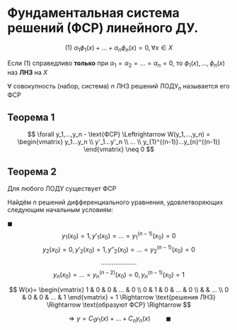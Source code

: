 # Фундаментальная система решений (ФСР) линейного ДУ.

$$(1)\ \alpha_1\phi_1(x)+...+\alpha_n\phi_n(x) = 0, \forall x \in X$$

Если (1) справедливо **только** при  $\alpha_1 =\alpha_2=...=\alpha_n=0$,
то $\phi_1(x),...,\phi_n(x)$ наз **ЛНЗ** на $X$ 

$\forall$ совокупность (набор, система) $n$ ЛНЗ решений $\text{ЛОДУ}_n$
называется его ФСР

## Теорема 1

$$
\forall y_1,...,y_n - \text{ФСР}
\Leftrightarrow W(y_1,...,y_n) =
\begin{vmatrix} y_1...y_n \\
    y'_1...y'_n \\
    ... \\
    y_{1}^{(n-1)}...y_{n}^{(n-1)}
\end{vmatrix}
\neq 0 
$$

## Теорема 2

Для любого ЛОДУ существует ФСР

Найдём $n$ решений дифференциального уравнения, удовлетворяющих следующим
начальным условиям:

$\blacksquare$
$$y_1(x_0) = 1, y'_1(x_0) =...= y^{(n-1)}_1(x_0) = 0$$
$$y_2(x_0) = 0, y'_2(x_0) = 1,y''_2(x_0) =...= y^{(n-1)}_2(x_0) = 0$$
$$....................$$
$$y_n(x_0) =...= y^{(n-2)}_n(x_0) = 0, y^{(n-1)}_n(x_0) = 1$$

$$
W(x)= 
\begin{vmatrix} 
    1 & 0 & 0 & ... & 0 \\
    0 & 1 & 0 & ... & 0 \\
      &   & ... \\
    0 & 0 & 0 & ... & 1 
\end{vmatrix} 
= 1 \Rightarrow
\text{решения ЛНЗ}
\Rightarrow \text{образуют ФСР}
\Rightarrow
$$

$$\Rightarrow y = C_1y_1(x) +...+ C_ny_n(x)\ \ \ \ \ \ \ \ \ \blacksquare$$
